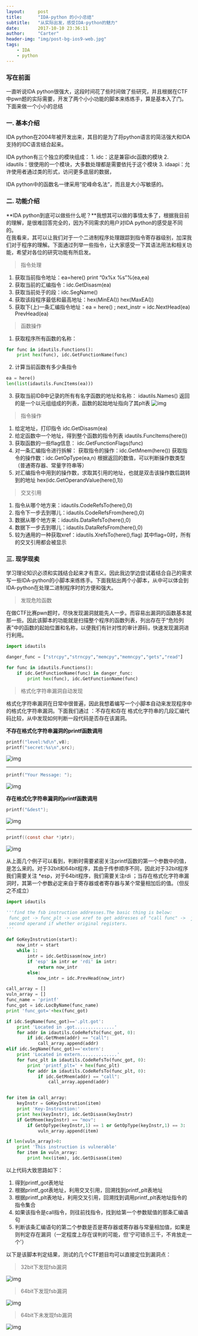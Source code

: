 ```yaml
---
layout:     post
title:      "IDA-python 的小小总结"
subtitle:   "从实际出发，感受IDA-python的魅力"
date:       2017-10-10 23:36:11
author:     "Carter"
header-img: "img/post-bg-ios9-web.jpg"
tags:
    - IDA
    - python
---
```


### 写在前面

一直听说IDA python很强大，这段时间花了些时间做了些研究，并且根据在CTF中pwn题的实际需要，开发了两个小小功能的脚本来练练手，算是基本入了门。下面来做一个小小的总结

###  一. 基本介绍

   IDA python在2004年被开发出来，其目的是为了将python语言的简洁强大和IDA支持的IDC语言结合起来。

   IDA python有三个独立的模块组成：
      1. idc：这是兼容idc函数的模块
      2. idautils：很使用的一个模块，大多数处理都是需要依托于这个模块
      3. idaapi：允许使用者通过类的形式，访问更多底层的数据，

IDA python中的函数名一律采用“驼峰命名法”，而且是大小写敏感的。

### 二. 功能介绍

**IDA python到底可以做些什么呢？**我想其可以做的事情太多了，根据我目前的理解，是很难回答完全的，因为不同需求的用户对IDA python的感受是不同的。  
在我看来，其可以让我们对于一个二进制程序处理跟踪到指令寄存器级别，加深我们对于程序的理解。下面通过列举一些指令，让大家感受一下其语法用法和相关功能，希望对各位的研究功能有所启发。

>指令处理

1. 获取当前指令地址：ea=here()   print “0x%x %s”%(ea,ea)
2. 获取当前的汇编指令：idc.GetDisasm(ea)
3. 获取当前处于的段：idc.SegName()
4. 获取该段程序最低和最高地址：hex(MinEA())   hex(MaxEA())
5. 获取下(上)一条汇编指令地址：ea = here() ;  next_instr = idc.NextHead(ea)   PrevHead(ea)

>函数操作

1. 获取程序所有函数的名称：
```python
for func in idautils.Functions():
	print hex(func), idc.GetFunctionName(func)
```
2. 计算当前函数有多少条指令
```python
ea = here()
len(list(idautils.FuncItems(ea)))
```
3. 获取当前IDB中记录的所有有名字函数的地址和名称： idautils.Names()
  返回的是一个以元组组成的列表，函数的起始地址指向了其plt表
  ![img](https://raw.githubusercontent.com/carterMgj/blog_img/master/2017-10-10-IDA-python/3.png)

>指令操作

1. 给定地址，打印指令  idc.GetDisasm(ea)
2. 给定函数中一个地址，得到整个函数的指令列表   idautils.FuncItems(here())
3. 获取函数的一些flag信息：  idc.GetFunctionFlags(func)
4. 对一条汇编指令进行拆解：
   获取指令的操作：idc.GetMnem(here())
   获取指令的操作数：idc.GetOpType(ea,n)   根据返回的数值，可以判断操作数类型（普通寄存器、常量字符串等）
5. 对汇编指令中用到的操作数，求取其引用的地址，也就是双击该操作数后跳转到的地址  hex(idc.GetOperandValue(here(),1))

>交叉引用

1. 指令从哪个地方来：idautils.CodeRefsTo(here(),0)
2. 指令下一步去到哪儿：idautils.CodeRefsFrom(here(),0)
3. 数据从哪个地方来：idautils.DataRefsTo(here(),0)
4. 数据下一步去到哪儿：idautils.DataRefsFrom(here(),0)
5. 较为通用的一种获取xref：idautils.XrefsTo(here(),flag)  其中flag=0时，所有的交叉引用都会被显示

### 三. 现学现卖

学习理论知识必须和实践结合起来才有意义。因此我边学边尝试着结合自己的需求写一些IDA-python的小脚本来练练手。下面我贴出两个小脚本，从中可以体会到IDA-python在处理二进制程序时的方便和强大。

>发现危险函数

在做CTF比赛pwn题时，尽快发现漏洞就能先人一步。而容易出漏洞的函数基本就那一些。因此该脚本的功能就是扫描整个程序的函数列表，列出存在于“危险列表”中的函数的起始位置和名称，以便我们有针对性的审计源码，快速发现漏洞进行利用。

```python
import idautils

danger_func = ["strcpy","strncpy","memcpy","memncpy","gets","read"]

for func in idautils.Functions():
	if idc.GetFunctionName(func) in danger_func:
		print hex(func), idc.GetFunctionName(func)
```

>格式化字符串漏洞自动发现

格式化字符串漏洞在日常中很普遍，因此我想着编写一个小脚本自动来发现程序中的格式化字符串漏洞。下面我们通过 ：不存在和存在 格式化字符串的几段汇编代码比较，从中发现如何判断一段代码是否存在该漏洞。

**不存在格式化字符串漏洞的printf函数调用**
```c
printf("level:%d\n",v8);
printf("secret:%s\n",src);
```
![img](https://raw.githubusercontent.com/carterMgj/blog_img/master/2017-10-10-IDA-python/4.png)

-----------------------------------------------------------------------------------------------------------------------------------
```c
printf("Your Message: ");
```
![img](https://raw.githubusercontent.com/carterMgj/blog_img/master/2017-10-10-IDA-python/6.png)



**存在格式化字符串漏洞的printf函数调用**

```c
printf("&dest");
```
![img](https://raw.githubusercontent.com/carterMgj/blog_img/master/2017-10-10-IDA-python/5.png)

-----------------------------------------------------------------------------------------------------------------------------------
```c
printf((const char *)ptr);
```
![img](https://raw.githubusercontent.com/carterMgj/blog_img/master/2017-10-10-IDA-python/8.png)

从上面几个例子可以看到，判断时需要紧密关注printf函数的第一个参数中的值，是怎么来的。对于32bit和64bit程序，其由于传参顺序不同，因此对于32bit程序我们需要关注 *esp，对于64bit程序，我们需要关注rdi ；当存在格式化字符串漏洞时，其第一个参数必定来自于寄存器或者寄存器与某个常量相加后的值。（但反之不成立）

```python
import idautils

'''find the fsb instruction addresses.The basic thing is below:
 func_got -> func_plt -> use xref to get addresses of "call func" ->  judge the pre_instrution's
 second operand if whether original registers. 
'''

def GoKeyInstrution(start):
	now_intr = start
	while 1:
		intr = idc.GetDisasm(now_intr)
		if 'esp' in intr or 'rdi' in intr:
			return now_intr
		else:
			now_intr = idc.PrevHead(now_intr)

call_array = []
vuln_array = []
func_name = 'printf'
func_got = idc.LocByName(func_name) 
print 'func_got='+hex(func_got)

if idc.SegName(func_got)=='.plt.got':
	print 'Located in .got...............'
	for addr in idautils.CodeRefsTo(func_got, 0):
		if idc.GetMnem(addr) == "call":
			call_array.append(addr)
elif idc.SegName(func_got)=='extern':
	print 'Located in extern..............'
	for func_plt in idautils.CodeRefsTo(func_got, 0):
		print 'printf_plt=' + hex(func_plt)
		for addr in idautils.CodeRefsTo(func_plt, 0):
			if idc.GetMnem(addr) == "call":
				call_array.append(addr)


for item in call_array:
	keyInstr = GoKeyInstrution(item)
	print 'Key-Instruction:'
	print hex(keyInstr), idc.GetDisasm(keyInstr)
	if GetMnem(keyInstr) == "mov":
		if GetOpType(keyInstr,1) == 1 or GetOpType(keyInstr,1) == 3:
			vuln_array.append(item)

if len(vuln_array)>0:
	print 'This instruction is vulnerable'
	for item in vuln_array:
		print hex(item), idc.GetDisasm(item)
```
以上代码大致思路如下：
1. 得到printf_got表地址
2. 根据printf_got表地址，利用交叉引用，回溯找到printf_plt表地址
3. 根据printf_plt表地址，利用交叉引用，回溯找到调用printf_plt表地址指令的指令集合
4. 如果该指令是call指令，则往前找指令，找到给第一个参数赋值的那条汇编语句
5. 判断该条汇编语句的第二个参数是否是寄存器或寄存器与常量相加值，如果是则判定存在漏洞（一定程度上存在误判的可能，但'宁可错杀三千，不肯放走一个'）

以下是该脚本判定结果，测试的几个CTF题目均可以直接定位到漏洞点：

>32bit下发现fsb漏洞

![img](https://raw.githubusercontent.com/carterMgj/blog_img/master/2017-10-10-IDA-python/1.png)

>64bit下发现fsb漏洞

![img](https://raw.githubusercontent.com/carterMgj/blog_img/master/2017-10-10-IDA-python/7.png)

>64bit下未发现fsb漏洞

![img](https://raw.githubusercontent.com/carterMgj/blog_img/master/2017-10-10-IDA-python/2.png)




```

```